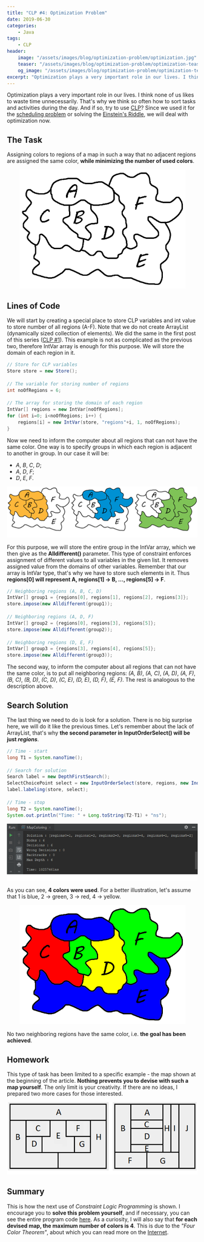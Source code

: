 ```yaml
---
title: "CLP #4: Optimization Problem"
date: 2019-06-30
categories:
    - Java
tags:
    - CLP
header:
    image: "/assets/images/blog/optimization-problem/optimization.jpg"
    teaser: "/assets/images/blog/optimization-problem/optimization-teaser.jpg"
    og_image: "/assets/images/blog/optimization-problem/optimization-teaser.jpg"
excerpt: "Optimization plays a very important role in our lives. I think none of us likes to waste time unnecessarily. That's why we think so often how to sort tasks and activities during the day. And if so, try to use CLP?"
---
```


Optimization plays a very important role in our lives. I think none of us likes to waste time unnecessarily. That's why we think so often how to sort tasks and activities during the day. And if so, try to use <a href="/java/what-is-clp/" target="_blank">CLP</a>? Since we used it for the <a href="/java/scheduling-problem/" target="_blank">scheduling problem</a> or solving the <a href="/java/einstein-riddle/" target="_blank">Einstein's Riddle</a>, we will deal with optimization now.

## The Task
Assigning colors to regions of a map in such a way that no adjacent regions are assigned the same color, **while minimizing the number of used colors**.
<div style="text-align: center;">
    <img alt="result" src="/assets/images/blog/optimization-problem/map-template.png">
</div>

## Lines of Code
We will start by creating a special place to store CLP variables and int value to store number of all regions (A-F). Note that we do not create ArrayList (dynamically sized collection of elements). We did the same in the first post of this series (<a href="/java/what-is-clp/" target="_blank">CLP #1</a>). This example is not as complicated as the previous two, therefore IntVar array is enough for this purpose. We will store the domain of each region in it.

```java
// Store for CLP variables
Store store = new Store();

// The variable for storing number of regions
int noOfRegions = 6;

// The array for storing the domain of each region
IntVar[] regions = new IntVar[noOfRegions];
for (int i=0; i<noOfRegions; i++) {
    regions[i] = new IntVar(store, "regions"+i, 1, noOfRegions);
}
```

Now we need to inform the computer about all regions that can not have the same color. One way is to specify groups in which each region is adjacent to another in group. In our case it will be:
- *A*, *B*, *C*, *D*;
- *A*, *D*, *F*;
- *D*, *E*, *F*. 


<div style="text-align: center;">
    <img alt="result" src="/assets/images/blog/optimization-problem/groups.png">
</div>

For this purpose, we will store the entire group in the IntVar array, which we then give as the **Alldifferent()** parameter. This type of constraint enforces assignment of different values to all variables in the given list. It removes assigned value from the domains of other variables. Remember that our array is IntVar type, that's why we have to store such elements in it. Thus **regions[0] will represent A, regions[1] → B, ..., regions[5] → F**.

```java
// Neighboring regions (A, B, C, D)
IntVar[] group1 = {regions[0], regions[1], regions[2], regions[3]};
store.impose(new Alldifferent(group1));

// Neighboring regions (A, D, F)
IntVar[] group2 = {regions[0], regions[3], regions[5]};
store.impose(new Alldifferent(group2));

// Neighboring regions (D, E, F)
IntVar[] group3 = {regions[3], regions[4], regions[5]};
store.impose(new Alldifferent(group3));
```

The second way, to inform the computer about all regions that can not have the same color, is to put all neighboring regions:
*(A,&nbsp;B)*, *(A,&nbsp;C)*, *(A,&nbsp;D)*, *(A,&nbsp;F)*, *(B,&nbsp;C)*, *(B,&nbsp;D)*, *(C,&nbsp;D)*, *(C,&nbsp;E)*, *(D,&nbsp;E)*, *(D,&nbsp;F)*, *(E,&nbsp;F)*. The rest is analogous to the description above.


## Search Solution
The last thing we need to do is look for a solution. There is no big surprise here, we will do it like the previous times. Let's remember about the lack of ArrayList, that's why **the second parameter in InputOrderSelect() will be just *regions***.

```java
// Time - start
long T1 = System.nanoTime();

// Search for solution
Search label = new DepthFirstSearch();
SelectChoicePoint select = new InputOrderSelect(store, regions, new IndomainMin());
label.labeling(store, select);

// Time - stop
long T2 = System.nanoTime();
System.out.println("Time: " + Long.toString(T2-T1) + "ns");
```
<div style="text-align: center;">
    <img alt="result" src="/assets/images/blog/optimization-problem/result.png">
</div>

As you can see, **4 colors were used**. For a better illustration, let's assume that 1 is blue, 2 → green, 3 → red, 4 → yellow.

<div style="text-align: center;">
    <img alt="result" src="/assets/images/blog/optimization-problem/map-solved.png">
</div>

No two neighboring regions have the same color, i.e. **the goal has been achieved**.

## Homework
This type of task has been limited to a specific example - the map shown at the beginning of the article. **Nothing prevents you to devise with such a map yourself**. The only limit is your creativity. If there are no ideas, I prepared two more cases for those interested.
<div style="text-align: center;">
    <img alt="result" src="/assets/images/blog/optimization-problem/examples.png">
</div>

## Summary
This is how the next use of *Constraint Logic Programming* is shown. I encourage you to **solve this problem yourself**, and if necessary, you can see the entire program code <a href="https://github.com/DrDEXT3R/DrDEXT3R.github.io/tree/master/assets/programs/MapColoring" target="_blank">here</a>. As a curiosity, I will also say that **for each devised map, the maximum number of colors is 4**. This is due to the *"Four Color Theorem"*, about which you can read more on the <a href="https://en.wikipedia.org/wiki/Four_color_theorem" target="_blank">Internet</a>.